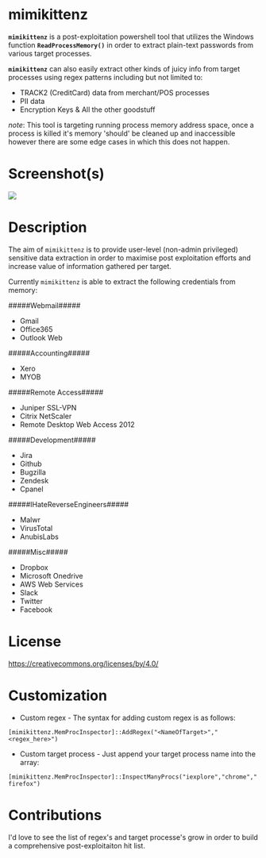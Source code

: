 # mimikittenz

**`mimikittenz`** is a post-exploitation powershell tool that utilizes the Windows function **`ReadProcessMemory()`** in order to extract plain-text passwords from various target processes.

**`mimikittenz`** can also easily extract other kinds of juicy info from target processes using regex patterns including but not limited to: 

- TRACK2 (CreditCard) data from merchant/POS processes
- PII data
- Encryption Keys & All the other goodstuff

*note*: This tool is targeting running process memory address space, once a process is killed it's memory 'should' be cleaned up and inaccessible however there are some edge cases in which this does not happen.

# Screenshot(s)

![](http://i.imgur.com/SXP84B5.png)


# Description

The aim of `mimikittenz` is to provide user-level (non-admin privileged) sensitive data extraction in order to maximise post exploitation efforts and increase value of information gathered per target.

Currently `mimikittenz` is able to extract the following credentials from memory: 

#####Webmail#####

- Gmail
- Office365
- Outlook Web

#####Accounting#####

- Xero
- MYOB

#####Remote Access#####

- Juniper SSL-VPN
- Citrix NetScaler
- Remote Desktop Web Access 2012

#####Development#####

- Jira
- Github
- Bugzilla
- Zendesk
- Cpanel

#####IHateReverseEngineers#####

- Malwr
- VirusTotal
- AnubisLabs

#####Misc#####

- Dropbox
- Microsoft Onedrive
- AWS Web Services
- Slack
- Twitter
- Facebook


# License 

https://creativecommons.org/licenses/by/4.0/

# Customization

- Custom regex - The syntax for adding custom regex is as follows: 

`[mimikittenz.MemProcInspector]::AddRegex("<NameOfTarget>","<regex_here>")`

- Custom target process - Just append your target process name into the array:

`[mimikittenz.MemProcInspector]::InspectManyProcs("iexplore","chrome","firefox")`
# Contributions

I'd love to see the list of regex's and target processe's grow in order to build a comprehensive post-exploitaiton hit list.
